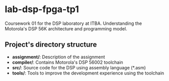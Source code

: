 # lab-dsp-fpga-tp1
Coursework 01 for the DSP laboratory at ITBA. Understanding the Motorola's DSP 56K architecture and programming model.

## Project's directory structure
* **assignment/**: Description of the assignment
* **compiler/**: Contains Motorola's DSP 56002 toolchain
* **src/**: Source code for the DSP using assembly language (*.asm)
* **tools/**: Tools to improve the development experience using the toolchain
